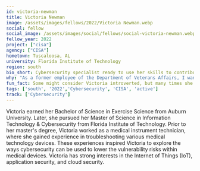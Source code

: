```yaml
---
id: victoria-newman
title: Victoria Newman
image: /assets/images/fellows/2022/Victoria Newman.webp
social: fellow
social_image: /assets/images/social/fellows/social-victoria-newman.webp
fellow_year: 2022
project: ["cisa"]
agency: ["CISA"]
hometown: Tuscaloosa, AL
university: Florida Institute of Technology
region: south
bio_short: Cybersecurity specialist ready to use her skills to contribute to our nation 
why: "As a former employee of the Department of Veterans Affairs, I wanted to find another way to use my skills to contribute to our nation."
fun_fact: Some might consider Victoria introverted, but many times she's the life of the party.
tags: ['south', '2022','Cybersecurity', 'CISA', 'active']
track: ['Cybersecurity']
---
```


Victoria earned her Bachelor of Science in Exercise Science from Auburn University. Later, she pursued her Master of Science in Information Technology & Cybersecurity from Florida Institute of Technology. Prior to her master's degree, Victoria worked as a medical instrument technician, where she gained experience in troubleshooting various medical technology devices. These experiences inspired Victoria to explore the ways cybersecurity can be used to lower the vulnerability risks within medical devices. Victoria has strong interests in the Internet of Things (IoT), application security, and cloud security.  
